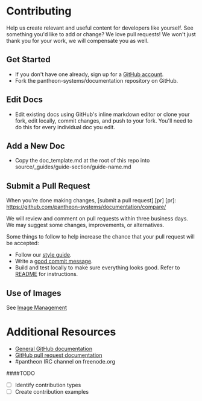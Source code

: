 # Contributing

Help us create relevant and useful content for developers like yourself. See something you'd like to add or change? We love pull requests! We won't just thank you for your work, we will compensate you as well.   

## Get Started

* If you don't have one already, sign up for a [GitHub account](https://github.com/signup/free).
* Fork the pantheon-systems/documentation repository on GitHub.

## Edit Docs

* Edit existing docs using GitHub's inline markdown editor or clone your fork, edit locally, commit changes, and push to your fork. You'll need to do this for every individual doc you edit.

## Add a New Doc

* Copy the doc_template.md at the root of this repo into source/_guides/guide-section/guide-name.md

## Submit a Pull Request

When you're done making changes, [submit a pull request].[pr] 
[pr]: https://github.com/pantheon-systems/documentation/compare/

We will review and comment on pull requests within three business days. We may suggest some changes, improvements, or alternatives.

Some things to follow to help increase the chance that your pull request will be accepted:

* Follow our [style guide](https://github.com/pantheon-systems/documentation/blob/master/style-guide.md).
* Write a [good commit message][commit].
* Build and test locally to make sure everything looks good. Refer to [README](https://github.com/pantheon-systems/documentation/blob/master/README.md) for instructions.

[style]: https://docs.getpantheon.com/style-guide.html
[commit]: http://chris.beams.io/posts/git-commit/

## Use of Images 

See [Image Management](https://github.com/pantheon-systems/documentation/blob/master/source/assets/images/readme.md)

# Additional Resources

* [General GitHub documentation](http://help.github.com/)
* [GitHub pull request documentation](http://help.github.com/send-pull-requests/)
* #pantheon IRC channel on freenode.org


####TODO
- [ ] Identify contribution types
- [ ] Create contribution examples
